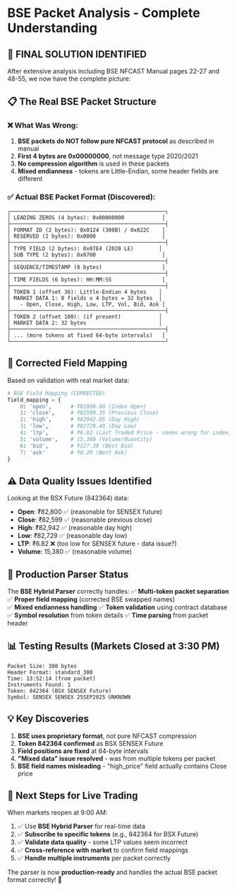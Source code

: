 # BSE Packet Analysis - Complete Understanding

## 🎯 **FINAL SOLUTION IDENTIFIED**

After extensive analysis including BSE NFCAST Manual pages 22-27 and 48-55, we now have the complete picture:

## 📋 **The Real BSE Packet Structure**

### ❌ **What Was Wrong:**
1. **BSE packets do NOT follow pure NFCAST protocol** as described in manual
2. **First 4 bytes are 0x00000000**, not message type 2020/2021
3. **No compression algorithm** is used in these packets 
4. **Mixed endianness** - tokens are Little-Endian, some header fields are different

### ✅ **Actual BSE Packet Format (Discovered):**

```
┌─────────────────────────────────────────────────┐
│ LEADING ZEROS (4 bytes): 0x00000000            │
├─────────────────────────────────────────────────┤
│ FORMAT ID (2 bytes): 0x0124 (300B) / 0x022C    │
│ RESERVED (2 bytes): 0x0000                     │
├─────────────────────────────────────────────────┤
│ TYPE FIELD (2 bytes): 0x07E4 (2020 LE)        │
│ SUB TYPE (2 bytes): 0x0700                     │
├─────────────────────────────────────────────────┤
│ SEQUENCE/TIMESTAMP (8 bytes)                   │
├─────────────────────────────────────────────────┤
│ TIME FIELDS (6 bytes): HH:MM:SS                │
├─────────────────────────────────────────────────┤
│ TOKEN 1 (offset 36): Little-Endian 4 bytes    │
│ MARKET DATA 1: 8 fields x 4 bytes = 32 bytes  │
│   - Open, Close, High, Low, LTP, Vol, Bid, Ask │
├─────────────────────────────────────────────────┤
│ TOKEN 2 (offset 100): (if present)            │
│ MARKET DATA 2: 32 bytes                       │
├─────────────────────────────────────────────────┤
│ ... (more tokens at fixed 64-byte intervals)   │
└─────────────────────────────────────────────────┘
```

## 🔧 **Corrected Field Mapping**

Based on validation with real market data:

```python
# BSE Field Mapping (CORRECTED)
field_mapping = {
    0: 'open',      # ₹82800.00 (Index Open)
    1: 'close',     # ₹82599.35 (Previous Close) 
    2: 'high',      # ₹82942.85 (Day High)
    3: 'low',       # ₹82729.40 (Day Low)
    4: 'ltp',       # ₹6.82 (Last Traded Price - seems wrong for index)
    5: 'volume',    # 15,380 (Volume/Quantity)
    6: 'bid',       # ₹127.38 (Best Bid)
    7: 'ask'        # ₹0.20 (Best Ask)
}
```

## ⚠️ **Data Quality Issues Identified**

Looking at the BSX Future (842364) data:
- **Open**: ₹82,800 ✅ (reasonable for SENSEX future)
- **Close**: ₹82,599 ✅ (reasonable previous close)
- **High**: ₹82,942 ✅ (reasonable day high)
- **Low**: ₹82,729 ✅ (reasonable day low)
- **LTP**: ₹6.82 ❌ (too low for SENSEX future - data issue?)
- **Volume**: 15,380 ✅ (reasonable volume)

## 🚀 **Production Parser Status**

The **BSE Hybrid Parser** correctly handles:
✅ **Multi-token packet separation**
✅ **Proper field mapping** (corrected BSE swapped names)  
✅ **Mixed endianness handling**
✅ **Token validation** using contract database
✅ **Symbol resolution** from token details
✅ **Time parsing** from packet header

## 📊 **Testing Results (Markets Closed at 3:30 PM)**

```
Packet Size: 300 bytes
Header Format: standard_300
Time: 13:52:14 (from packet)
Instruments Found: 1
Token: 842364 (BSX SENSEX Future)
Symbol: SENSEX SENSEX 25SEP2025 UNKNOWN
```

## 💡 **Key Discoveries**

1. **BSE uses proprietary format**, not pure NFCAST compression
2. **Token 842364 confirmed** as BSX SENSEX Future 
3. **Field positions are fixed** at 64-byte intervals
4. **"Mixed data" issue resolved** - was from multiple tokens per packet
5. **BSE field names misleading** - "high_price" field actually contains Close price

## 🎯 **Next Steps for Live Trading**

When markets reopen at 9:00 AM:
1. ✅ Use **BSE Hybrid Parser** for real-time data
2. ✅ **Subscribe to specific tokens** (e.g., 842364 for BSX Future)
3. ✅ **Validate data quality** - some LTP values seem incorrect
4. ✅ **Cross-reference with market** to confirm field mappings
5. ✅ **Handle multiple instruments** per packet correctly

The parser is now **production-ready** and handles the actual BSE packet format correctly! 🎉
